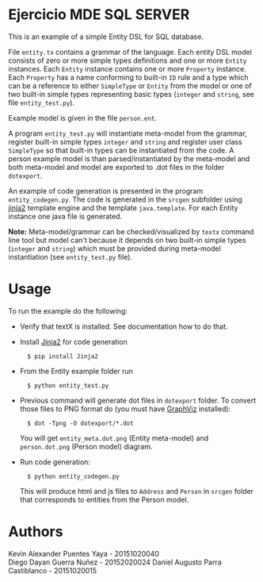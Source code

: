 
# Ejercicio MDE SQL SERVER

This is an example of a simple Entity DSL for SQL database.

File `entity.tx` contains a grammar of the language.  Each entity DSL model
consists of zero or more simple types definitions and one or more `Entity`
instances.  Each `Entity` instance contains one or more `Property` instance.
Each `Property` has a name conforming to built-in `ID` rule and a type which
can be a reference to either `SimpleType` or `Entity` from the model or one of
two built-in simple types representing basic types (`integer` and `string`, see
file `entity_test.py`).

Example model is given in the file `person.ent`.

A program `entity_test.py` will instantiate meta-model from the grammar,
register built-in simple types `integer` and `string` and register user class
`SimpleType` so that built-in types can be instantiated from the code. A person
example model is than parsed/instantiated by the meta-model and both meta-model
and model are exported to .dot files in the folder `dotexport`.

An example of code generation is presented in the program `entity_codegen.py`.
The code is generated in the `srcgen` subfolder using
[jinja2](http://jinja.pocoo.org/docs/dev/) template engine and the template
`java.template`. For each Entity instance one java file is generated.

**Note:** Meta-model/grammar can be checked/visualized by `textx` command line
tool but model can't because it depends on two built-in simple types (`integer`
and `string`) which must be provided during meta-model instantiation (see
`entity_test.py` file).

# Usage

To run the example do the following:

- Verify that textX is installed. See documentation how to do that.
- Install [Jinja2]() for code generation
    
        $ pip install Jinja2

- From the Entity example folder run

        $ python entity_test.py

- Previous command will generate dot files in `dotexport` folder. To convert 
  those files to PNG format do (you must have [GraphViz](http://graphviz.org/)
  installed):

        $ dot -Tpng -O dotexport/*.dot

  You will get `entity_meta.dot.png` (Entity meta-model) and `person.dot.png`
  (Person model) diagram.

- Run code generation:

        $ python entity_codegen.py

  This will produce html and js files to `Address` and `Person` in `srcgen`
  folder that corresponds to entities from the Person model.


# Authors

Kevin Alexander Puentes Yaya - 20151020040  
Diego Dayan Guerra Nuñez - 20152020024
Daniel Augusto Parra Castiblanco - 20151020015

